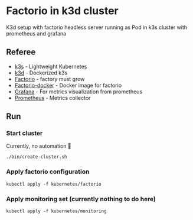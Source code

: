 # Factorio in k3d cluster

K3d setup with factorio headless server running as Pod in k3s cluster with prometheus and grafana

## Referee

- [k3s](https://github.com/k3s-io/k3s) - Lightweight Kubernetes
- [k3d](https://github.com/k3d-io/k3d) - Dockerized k3s 
- [Factorio](https://www.factorio.com/) - factory must grow
- [Factorio-docker](https://github.com/factoriotools/factorio-docker) - Docker image for factorio
- [Grafana](https://github.com/grafana/grafana) - For metrics visualization from prometheus 
- [Prometheus](https://github.com/prometheus/prometheus) - Metrics collector

## Run

### Start cluster 

Currently, no automation 🙂

```shell
./bin/create-cluster.sh
```

### Apply factorio configuration

```shell
kubectl apply -f kubernetes/factorio
```

### Apply monitoring set (currently nothing to do here)

```shell
kubectl apply -f kubernetes/monitoring
```
